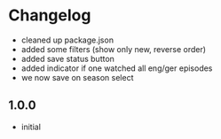 # Changelog


- cleaned up package.json
- added some filters (show only new, reverse order)
- added save status button
- added indicator if one watched all eng/ger episodes
- we now save on season select

## 1.0.0

- initial